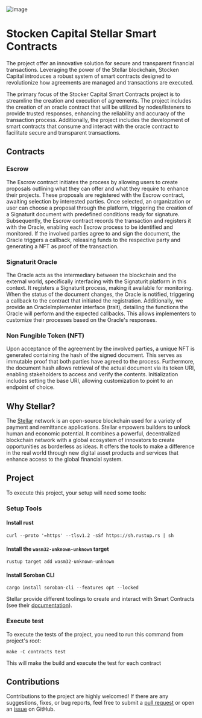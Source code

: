 ![image](https://github.com/BlockImpulse/Stellar-STOCKen-CAPITAL/assets/81595884/d374b07e-0eca-4e5c-a636-7fc85c9f3753)

# Stocken Capital Stellar Smart Contracts

The project offer an innovative solution for secure and transparent financial transactions. Leveraging the power of the Stellar blockchain, Stocken Capital introduces a robust system of smart contracts designed to revolutionize how agreements are managed and transactions are executed.

The primary focus of the Stocker Capital Smart Contracts project is to streamline the creation and execution of agreements. The project includes the creation of an oracle contract that will be utilized by nodes/listeners to provide trusted responses, enhancing the reliability and accuracy of the transaction process. Additionally, the project includes the development of smart contracts that consume and interact with the oracle contract to facilitate secure and transparent transactions.

## Contracts

### Escrow

The Escrow contract initiates the process by allowing users to create proposals outlining what they can offer and what they require to enhance their projects. These proposals are registered with the Escrow contract, awaiting selection by interested parties. Once selected, an organization or user can choose a proposal through the platform, triggering the creation of a Signaturit document with predefined conditions ready for signature. Subsequently, the Escrow contract records the transaction and registers it with the Oracle, enabling each Escrow process to be identified and monitored. If the involved parties agree to and sign the document, the Oracle triggers a callback, releasing funds to the respective party and generating a NFT as proof of the transaction.

### Signaturit Oracle

The Oracle acts as the intermediary between the blockchain and the external world, specifically interfacing with the Signaturit platform in this context. It registers a Signaturit process, making it available for monitoring. When the status of the document changes, the Oracle is notified, triggering a callback to the contract that initiated the registration. Additionally, we provide an OracleImplementer interface (trait), detailing the functions the Oracle will perform and the expected callbacks. This allows implementers to customize their processes based on the Oracle's responses.

### Non Fungible Token (NFT)

Upon acceptance of the agreement by the involved parties, a unique NFT is generated containing the hash of the signed document. This serves as immutable proof that both parties have agreed to the process. Furthermore, the document hash allows retrieval of the actual document via its token URI, enabling stakeholders to access and verify the contents. Initialization includes setting the base URI, allowing customization to point to an endpoint of choice.

## Why Stellar?

The [Stellar](https://stellar.org/) network is an open-source blockchain used for a variety of payment and remittance applications. Stellar empowers builders to unlock human and economic potential. It combines a powerful, decentralized blockchain network with a global ecosystem of innovators to create opportunities as borderless as ideas. It offers the tools to make a difference in the real world through new digital asset products and services that enhance access to the global financial system.

## Project

To execute this project, your setup will need some tools:

### Setup Tools

#### Install rust

```shell
curl --proto '=https' --tlsv1.2 -sSf https://sh.rustup.rs | sh
```

#### Install the `wasm32-unknown-unknown` target

```shell
rustup target add wasm32-unknown-unknown
```

#### Install Soroban CLI

```shell
cargo install soroban-cli --features opt --locked
```

Stellar provide different toolings to create and interact with Smart Contracts (see their [documentation](https://developers.stellar.org/docs/smart-contracts)).

### Execute test

To execute the tests of the project, you need to run this command from project's root:

```shell
make -C contracts test
```

This will make the build and execute the test for each contract

## Contributions

Contributions to the project are highly welcomed! If there are any suggestions, fixes, or bug reports, feel free to submit a [pull request](https://github.com/BlockImpulse/Stellar-STOCKen-CAPITAL/pulls) or open an [issue](https://github.com/BlockImpulse/Stellar-STOCKen-CAPITAL/issues) on GitHub.
